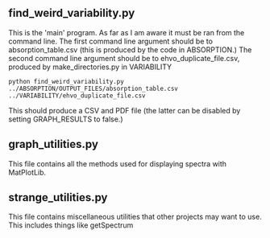 ## find_weird_variability.py
This is the 'main' program. As far as I am aware it must be ran from the command line. The first command line argument should be to absorption_table.csv (this is produced by the code in ABSORPTION.) The second command line argument should be to ehvo_duplicate_file.csv, produced by make_directories.py in VARIABILITY

`
python find_weird_variability.py ../ABSORPTION/OUTPUT_FILES/absorption_table.csv ../VARIABILITY/ehvo_duplicate_file.csv
`

This should produce a CSV and PDF file (the latter can be disabled by setting GRAPH_RESULTS to false.) 

## graph_utilities.py
This file contains all the methods used for displaying spectra with MatPlotLib.

## strange_utilities.py
This file contains miscellaneous utilities that other projects may want to use. This includes things like getSpectrum
